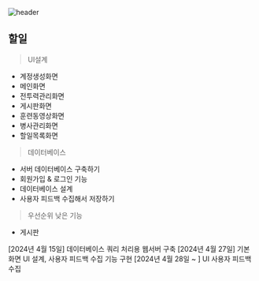 ![header](https://capsule-render.vercel.app/api?type=wave&color=auto&height=300&section=header&text=국군%20장병%20전투력%20관리%20플랫폼&fontSize=40)

## 할일
>UI설계
- 계정생성화면
- 메인화면
- 전투력관리화면
- 게시판화면
- 훈련동영상화면
- 병사관리화면
- 할일목록화면

>데이터베이스
- 서버 데이터베이스 구축하기
- 회원가입 & 로그인 기능
- 데이터베이스 설계
- 사용자 피드백 수집해서 저장하기

>우선순위 낮은 기능
- 게시판

[2024년 4월 15일] 데이터베이스 쿼리 처리용 웹서버 구축
[2024년 4월 27일] 기본 화면 UI 설계, 사용자 피드백 수집 기능 구현
[2024년 4월 28일 ~ ] UI 사용자 피드백 수집
